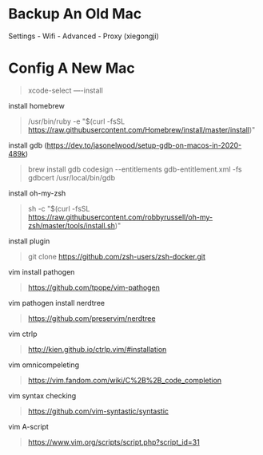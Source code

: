 # Backup An Old Mac

Settings - Wifi - Advanced - Proxy (xiegongji)



# Config A New Mac

> xcode-select —-install

install homebrew

>  /usr/bin/ruby -e "$(curl -fsSL https://raw.githubusercontent.com/Homebrew/install/master/install)"

install gdb (https://dev.to/jasonelwood/setup-gdb-on-macos-in-2020-489k)

> brew install gdb
> codesign --entitlements gdb-entitlement.xml -fs gdbcert /usr/local/bin/gdb

install oh-my-zsh

> sh -c "$(curl -fsSL https://raw.githubusercontent.com/robbyrussell/oh-my-zsh/master/tools/install.sh)"

install plugin

> git clone https://github.com/zsh-users/zsh-docker.git

vim install pathogen

> https://github.com/tpope/vim-pathogen

vim pathogen install nerdtree

> https://github.com/preservim/nerdtree

vim ctrlp

> http://kien.github.io/ctrlp.vim/#installation

vim omnicompeleting

> https://vim.fandom.com/wiki/C%2B%2B_code_completion

vim syntax checking
> https://github.com/vim-syntastic/syntastic

vim A-script
> https://www.vim.org/scripts/script.php?script_id=31


